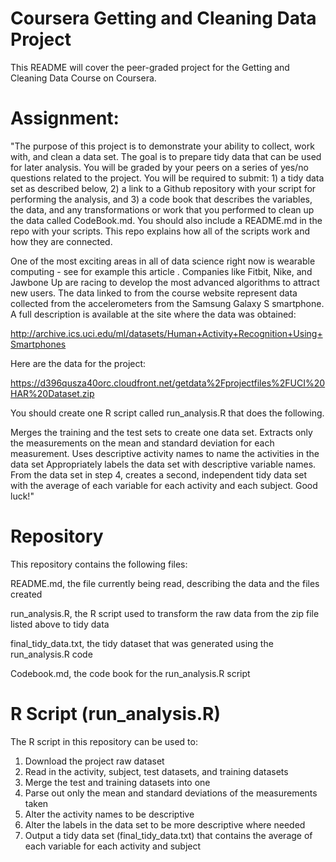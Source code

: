 # Coursera Getting and Cleaning Data Project
This README will cover the peer-graded project for the Getting and Cleaning Data Course on Coursera.

# Assignment:
"The purpose of this project is to demonstrate your ability to collect, work with, and clean a data set. The goal is to prepare tidy data that can be used for later analysis. You will be graded by your peers on a series of yes/no questions related to the project. You will be required to submit: 1) a tidy data set as described below, 2) a link to a Github repository with your script for performing the analysis, and 3) a code book that describes the variables, the data, and any transformations or work that you performed to clean up the data called CodeBook.md. You should also include a README.md in the repo with your scripts. This repo explains how all of the scripts work and how they are connected.

One of the most exciting areas in all of data science right now is wearable computing - see for example this article . Companies like Fitbit, Nike, and Jawbone Up are racing to develop the most advanced algorithms to attract new users. The data linked to from the course website represent data collected from the accelerometers from the Samsung Galaxy S smartphone. A full description is available at the site where the data was obtained:

http://archive.ics.uci.edu/ml/datasets/Human+Activity+Recognition+Using+Smartphones

Here are the data for the project:

https://d396qusza40orc.cloudfront.net/getdata%2Fprojectfiles%2FUCI%20HAR%20Dataset.zip

You should create one R script called run_analysis.R that does the following.

Merges the training and the test sets to create one data set.
Extracts only the measurements on the mean and standard deviation for each measurement.
Uses descriptive activity names to name the activities in the data set
Appropriately labels the data set with descriptive variable names.
From the data set in step 4, creates a second, independent tidy data set with the average of each variable for each activity and each subject.
Good luck!"

# Repository
This repository contains the following files:

README.md, the file currently being read, describing the data and the files created

run_analysis.R, the R script used to transform the raw data from the zip file listed above to tidy data

final_tidy_data.txt, the tidy dataset that was generated using the run_analysis.R code

Codebook.md, the code book for the run_analysis.R script

# R Script (run_analysis.R)
The R script in this repository can be used to:
1. Download the project raw dataset
2. Read in the activity, subject, test datasets, and training datasets
3. Merge the test and training datasets into one
4. Parse out only the mean and standard deviations of the measurements taken
5. Alter the activity names to be descriptive
6. Alter the labels in the data set to be more descriptive where needed
7. Output a tidy data set (final_tidy_data.txt) that contains the average of each variable for each activity and subject

